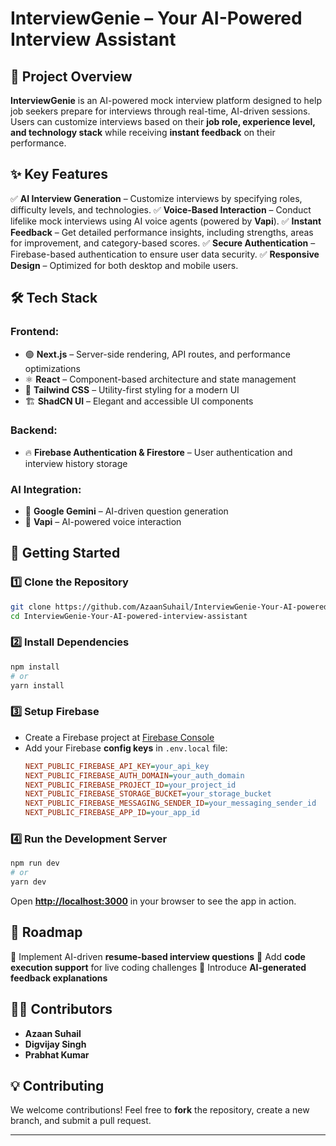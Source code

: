 # InterviewGenie – Your AI-Powered Interview Assistant

## 🚀 Project Overview

**InterviewGenie** is an AI-powered mock interview platform designed to help job seekers prepare for interviews through real-time, AI-driven sessions. Users can customize interviews based on their **job role, experience level, and technology stack** while receiving **instant feedback** on their performance.

## ✨ Key Features

✅ **AI Interview Generation** – Customize interviews by specifying roles, difficulty levels, and technologies.
✅ **Voice-Based Interaction** – Conduct lifelike mock interviews using AI voice agents (powered by **Vapi**).
✅ **Instant Feedback** – Get detailed performance insights, including strengths, areas for improvement, and category-based scores.
✅ **Secure Authentication** – Firebase-based authentication to ensure user data security.
✅ **Responsive Design** – Optimized for both desktop and mobile users.

## 🛠️ Tech Stack

### **Frontend:**

- 🟢 **Next.js** – Server-side rendering, API routes, and performance optimizations
- ⚛ **React** – Component-based architecture and state management
- 🎨 **Tailwind CSS** – Utility-first styling for a modern UI
- 🏗 **ShadCN UI** – Elegant and accessible UI components

### **Backend:**

- 🔥 **Firebase Authentication & Firestore** – User authentication and interview history storage

### **AI Integration:**

- 🤖 **Google Gemini** – AI-driven question generation
- 🎤 **Vapi** – AI-powered voice interaction

## 🚀 Getting Started

### 1️⃣ Clone the Repository

```bash
git clone https://github.com/AzaanSuhail/InterviewGenie-Your-AI-powered-interview-assistant.git
cd InterviewGenie-Your-AI-powered-interview-assistant
```

### 2️⃣ Install Dependencies

```bash
npm install
# or
yarn install
```

### 3️⃣ Setup Firebase

- Create a Firebase project at [Firebase Console](https://console.firebase.google.com/)
- Add your Firebase **config keys** in `.env.local` file:
  ```ini
  NEXT_PUBLIC_FIREBASE_API_KEY=your_api_key
  NEXT_PUBLIC_FIREBASE_AUTH_DOMAIN=your_auth_domain
  NEXT_PUBLIC_FIREBASE_PROJECT_ID=your_project_id
  NEXT_PUBLIC_FIREBASE_STORAGE_BUCKET=your_storage_bucket
  NEXT_PUBLIC_FIREBASE_MESSAGING_SENDER_ID=your_messaging_sender_id
  NEXT_PUBLIC_FIREBASE_APP_ID=your_app_id
  ```

### 4️⃣ Run the Development Server

```bash
npm run dev
# or
yarn dev
```

Open **[http://localhost:3000](http://localhost:3000)** in your browser to see the app in action.

## 📅 Roadmap

🔹 Implement AI-driven **resume-based interview questions**
🔹 Add **code execution support** for live coding challenges
🔹 Introduce **AI-generated feedback explanations**

## 👨‍💻 Contributors

- **Azaan Suhail**
- **Digvijay Singh**
- **Prabhat Kumar**

## 💡 Contributing

We welcome contributions! Feel free to **fork** the repository, create a new branch, and submit a pull request.

---
